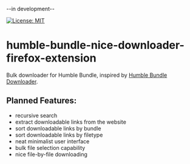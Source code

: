 --in development--

[![License: MIT](https://img.shields.io/badge/License-MIT-green.svg)](LICENSE)

# humble-bundle-nice-downloader-firefox-extension

Bulk downloader for Humble Bundle, inspired by [Humble Bundle Downloader](https://addons.mozilla.org/en-US/firefox/addon/humble-bundle-downloader/).

## Planned Features:

* recursive search
* extract downloadable links from the website
* sort downloadable links by bundle
* sort downloadable links by filetype
* neat minimalist user interface
* bulk file selection capability
* nice file-by-file downloading
